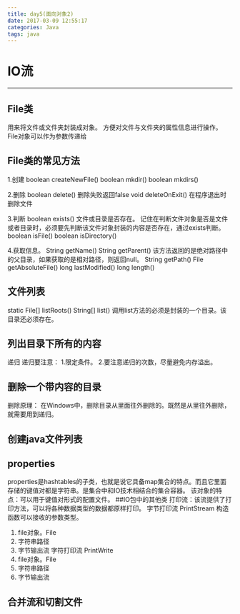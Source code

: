 ```yaml
---
title: day5(面向对象2)
date: 2017-03-09 12:55:17
categories: Java
tags: java
---
```

# IO流

----------
## File类
用来将文件或文件夹封装成对象。
方便对文件与文件夹的属性信息进行操作。
File对象可以作为参数传递给
## File类的常见方法
1.创建
boolean createNewFile()
boolean mkdir()
boolean mkdirs()

2.删除
 boolean delete()  删除失败返回false
void deleteOnExit()  在程序退出时删除文件

3.判断
boolean exists() 文件或目录是否存在。
记住在判断文件对象是否是文件或者目录时，必须要先判断该文件对象封装的内容是否存在，通过exists判断。
boolean isFile()
boolean isDirectory()

4.获取信息。
 String getName()
 String getParent()  该方法返回的是绝对路径中的父目录，如果获取的是相对路径，则返回null。
 String getPath()
 File getAbsoluteFile()
  long lastModified()
long length()
 ## 文件列表
static File[] listRoots()
 String[] list() 调用list方法的必须是封装的一个目录。该目录还必须存在。
## 列出目录下所有的内容
递归
递归要注意：
1.限定条件。
2.要注意递归的次数，尽量避免内存溢出。
## 删除一个带内容的目录
删除原理：
在Windows中，删除目录从里面往外删除的。既然是从里往外删除，就需要用到递归。
## 创建java文件列表
## properties
properties是hashtables的子类，也就是说它具备map集合的特点。而且它里面存储的键值对都是字符串。是集合中和IO技术相结合的集合容器。
该对象的特点：可以用于键值对形式的配置文件。
##IO包中的其他类
打印流：该流提供了打印方法，可以将各种数据类型的数据都原样打印。
字节打印流
PrintStream
构造函数可以接收的参数类型。
1. file对象。File
2. 字符串路径
3. 字节输出流
字符打印流
PrintWrite
1. file对象。File
2. 字符串路径
3. 字节输出流

## 合并流和切割文件

